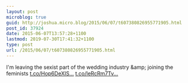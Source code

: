 ```yaml
---
layout: post
microblog: true
guid: http://joshua.micro.blog/2015/06/07/t607380826955771905.html
post_id: 37924
date: 2015-06-07T13:57:28+1100
lastmod: 2019-07-30T17:41:32+1100
type: post
url: /2015/06/07/t607380826955771905.html
---
```

I'm leaving the sexist part of the wedding industry &amp;amp; joining the feminists [t.co/Hop6DeXIS...](http://t.co/Hop6DeXISz) [t.co/leRcRm7Tv...](http://t.co/leRcRm7TvQ)
